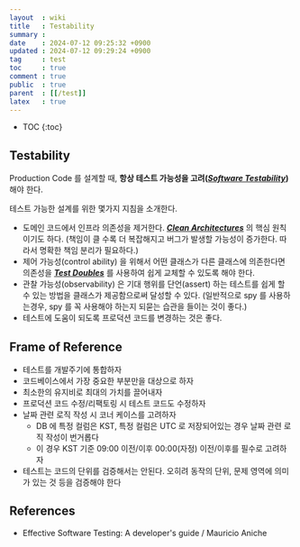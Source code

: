 ```yaml
---
layout  : wiki
title   : Testability
summary : 
date    : 2024-07-12 09:25:32 +0900
updated : 2024-07-12 09:29:24 +0900
tag     : test
toc     : true
comment : true
public  : true
parent  : [[/test]]
latex   : true
---
```

* TOC
{:toc}

## Testability

Production Code 를 설계할 때, __항상 테스트 가능성을 고려(_[Software Testability](https://en.wikipedia.org/wiki/Software_testability)_)__ 해야 한다.

테스트 가능한 설계를 위한 몇가지 지침을 소개한다.

- 도메인 코드에서 인프라 의존성을 제거한다. ___[Clean Architectures](https://baekjungho.github.io/wiki/architecture/architecture-clean/)___ 의 핵심 원칙이기도 하다. (책임이 클 수록 더 복잡해지고 버그가 발생할 가능성이 증가한다. 따라서 명확한 책임 분리가 필요하다.)
- 제어 가능성(control ability) 을 위해서 어떤 클래스가 다른 클래스에 의존한다면 의존성을 ___[Test Doubles](https://baekjungho.github.io/wiki/test/test-testdoubles/)___ 를 사용하여 쉽게 교체할 수 있도록 해야 한다.
- 관찰 가능성(observability) 은 기대 행위를 단언(assert) 하는 테스트를 쉽게 할 수 있는 방법을 클래스가 제공함으로써 달성할 수 있다. (일반적으로 spy 를 사용하는경우, spy 를 꼭 사용해야 하는지 되묻는 습관을 들이는 것이 좋다.)
- 테스트에 도움이 되도록 프로덕션 코드를 변경하는 것은 좋다.

## Frame of Reference

- 테스트를 개발주기에 통합하자
- 코드베이스에서 가장 중요한 부분만을 대상으로 하자
- 최소한의 유지비로 최대의 가치를 끌어내자
- 프로덕션 코드 수정/리팩토링 시 테스트 코드도 수정하자
- 날짜 관련 로직 작성 시 코너 케이스를 고려하자
  - DB 에 특정 컬럼은 KST, 특정 컬럼은 UTC 로 저장되어있는 경우 날짜 관련 로직 작성이 번거롭다
  - 이 경우 KST 기준 09:00 이전/이후 00:00(자정) 이전/이후를 필수로 고려하자
- 테스트는 코드의 단위를 검증해서는 안된다. 오히려 동작의 단위, 문제 영역에 의미가 있는 것 등을 검증해야 한다

## References

- Effective Software Testing: A developer's guide / Mauricio Aniche